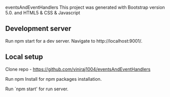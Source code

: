 eventsAndEventHandlers
This project was generated with Bootstrap version 5.0. and HTML5 & CSS & Javascript

## Development server
Run npm start for a dev server. Navigate to http://localhost:9001/.

## Local setup
Clone repo - https://github.com/viniraj1004/eventsAndEventHandlers

Run npm Install for npm packages installation.

Run `npm start' for run server.

